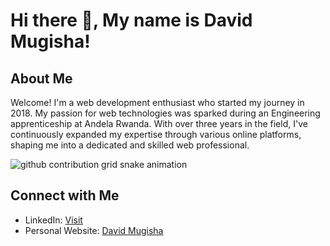# Hi there 👋, My name is David Mugisha!

## About Me

Welcome! I'm a web development enthusiast who started my journey in 2018. My passion for web technologies was sparked during an Engineering apprenticeship at Andela Rwanda. With over three years in the field, I've continuously expanded my expertise through various online platforms, shaping me into a dedicated and skilled web professional.

<picture>
  <source media="(prefers-color-scheme: dark)" srcset="https://raw.githubusercontent.com/davidmugisha47/davidmugisha47/output/github-contribution-grid-snake-dark.svg">
  <source media="(prefers-color-scheme: light)" srcset="https://raw.githubusercontent.com/davidmugisha47/davidmugisha47/output/github-contribution-grid-snake.svg">
  <img alt="github contribution grid snake animation" src="https://raw.githubusercontent.com/davidmugisha47/davidmugisha47/output/github-contribution-grid-snake.svg">
</picture>

## Connect with Me

- LinkedIn: [Visit](https://www.linkedin.com/in/davidmugisha1/)
- Personal Website: [David Mugisha](<http://YourWebsite.com](https://www.davidmugisha.com/)>)

<!-- Feel free to add or remove any sections above to fit your profile. -->
